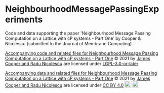 # NeighbourhoodMessagePassingExperiments
Code and data supporting the paper 'Neighbourhood Message Passing Computation on a Lattice with cP systems - Part One' by Cooper &amp; Nicolescu (submitted to the Journal of Membrane Computing)

<p xmlns:cc="http://creativecommons.org/ns#" xmlns:dct="http://purl.org/dc/terms/"><a property="dct:title" rel="cc:attributionURL" href="https://github.com/jcoo092/NeighbourhoodMessagePassingExperiments">Accompanying code and related files for Neighbourhood Message Passing Computation on a Lattice with cP systems - Part One</a> © 2021 by <a rel="cc:attributionURL dct:creator" property="cc:attributionName" href="https://github.com/jcoo092">James Cooper and Radu Nicolescu</a> are licensed under <a href="https://spdx.org/licenses/LGPL-3.0-or-later.html" target="_blank" rel="license noopener noreferrer" style="display:inline-block;">LGPL-3.0-or-later</a></p>

<p xmlns:cc="http://creativecommons.org/ns#" xmlns:dct="http://purl.org/dc/terms/"><a property="dct:title" rel="cc:attributionURL" href="https://github.com/jcoo092/NeighbourhoodMessagePassingExperiments">Accompanying data and related files for Neighbourhood Message Passing Computation on a Lattice with cP systems - Part One</a> © 2021 by <a rel="cc:attributionURL dct:creator" property="cc:attributionName" href="https://github.com/jcoo092">James Cooper and Radu Nicolescu</a> are licensed under <a href="http://creativecommons.org/licenses/by/4.0/?ref=chooser-v1" target="_blank" rel="license noopener noreferrer" style="display:inline-block;">CC BY 4.0<img style="height:22px!important;margin-left:3px;vertical-align:text-bottom;" src="https://mirrors.creativecommons.org/presskit/icons/cc.svg?ref=chooser-v1" /><img style="height:22px!important;margin-left:3px;vertical-align:text-bottom;" src="https://mirrors.creativecommons.org/presskit/icons/by.svg?ref=chooser-v1" /></a></p>
